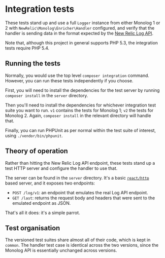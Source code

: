 # Integration tests

These tests stand up and use a full `Logger` instance from either Monolog 1 or
2 with `NewRelic\Monolog\Enricher\Handler` configured, and verify that the
handler is sending data in the format expected by the
[New Relic Log API](https://docs.newrelic.com/docs/logs/new-relic-logs/log-api/introduction-log-api).

Note that, although this project in general supports PHP 5.3, the integration
tests require PHP 5.4.

## Running the tests

Normally, you would use the top level `composer integration` command. However,
you can run these tests independently if you choose.

First, you will need to install the dependencies for the test server by running
`composer install` in the `server` directory.

Then you'll need to install the dependencies for whichever integration test
suite you want to run. `v1` contains the tests for Monolog 1; `v2` the tests
for Monolog 2. Again, `composer install` in the relevant directory will handle
that.

Finally, you can run PHPUnit as per normal within the test suite of interest,
using `./vendor/bin/phpunit`.

## Theory of operation

Rather than hitting the New Relic Log API endpoint, these tests stand up a test
HTTP server and configure the handler to use that.

The server can be found in the `server` directory. It's a basic
[`react/http`](https://github.com/reactphp/http) based server, and it exposes
two endpoints:

* `POST /log/v1`: an endpoint that emulates the real Log API endpoint.
* `GET /last`: returns the request body and headers that were sent to the
  emulated endpoint as JSON.

That's all it does: it's a simple parrot.

## Test organisation

The versioned test suites share almost all of their code, which is kept in
`common`. The handler test case is identical across the two versions, since the
Monolog API is essentially unchanged across versions.
